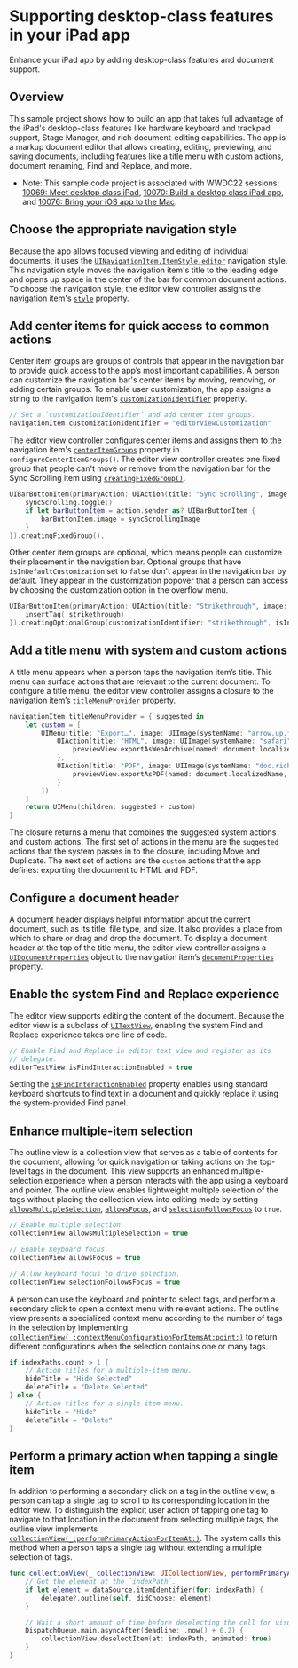 # Supporting desktop-class features in your iPad app

Enhance your iPad app by adding desktop-class features and document support.

## Overview

This sample project shows how to build an app that takes full advantage 
of the iPad's desktop-class features like hardware keyboard and trackpad support, 
Stage Manager, and rich document-editing capabilities. 
The app is a markup document editor that allows creating, editing, previewing, 
and saving documents, including features like a title menu with custom actions, 
document renaming, Find and Replace, and more.

- Note: This sample code project is associated with WWDC22 sessions: [10069: Meet desktop class iPad](https://developer.apple.com/wwdc22/10069/), [10070: Build a desktop class iPad app](https://developer.apple.com/wwdc22/10070/), and [10076: Bring your iOS app to the Mac](https://developer.apple.com/wwdc22/10076/).

## Choose the appropriate navigation style

Because the app allows focused viewing and editing of individual documents, 
it uses the 
[`UINavigationItem.ItemStyle.editor`](https://developer.apple.com/documentation/uikit/uinavigationitem/itemstyle/editor)
navigation style.
This navigation style moves the navigation item's title to the leading edge 
and opens up space in the center of the bar for common document actions.
To choose the navigation style, the editor view controller assigns the 
navigation item's
[`style`](https://developer.apple.com/documentation/uikit/uinavigationitem/style) 
property. 

## Add center items for quick access to common actions

Center item groups are groups of controls that appear in the 
navigation bar to provide quick access to the app’s most important capabilities. 
A person can customize the navigation bar's center items by moving, removing, 
or adding certain groups. 
To enable user customization, the app assigns a string to the 
navigation item's 
[`customizationIdentifier`](https://developer.apple.com/documentation/uikit/uinavigationitem/customizationidentifier)
property.

``` swift
// Set a `customizationIdentifier` and add center item groups.
navigationItem.customizationIdentifier = "editorViewCustomization"
```

The editor view controller configures center items and assigns them to 
the navigation item's 
[`centerItemGroups`](https://developer.apple.com/documentation/uikit/uinavigationitem/centeritemgroups)
property in `configureCenterItemGroups()`.
The editor view controller creates one fixed group that people can't move 
or remove from the navigation bar for the Sync Scrolling item using
[`creatingFixedGroup()`](https://developer.apple.com/documentation/uikit/uibarbuttonitem/creatingFixedGroup()).

``` swift
UIBarButtonItem(primaryAction: UIAction(title: "Sync Scrolling", image: syncScrollingImage) { [unowned self] action in
    syncScrolling.toggle()
    if let barButtonItem = action.sender as? UIBarButtonItem {
        barButtonItem.image = syncScrollingImage
    }
}).creatingFixedGroup(),
```

Other center item groups are optional, which means people can customize their
placement in the navigation bar. Optional groups that have 
`isInDefaultCustomization` set to `false` don't appear in the navigation bar by
default. They appear in the customization popover that a person can access
by choosing the customization option in the overflow menu.

``` swift
UIBarButtonItem(primaryAction: UIAction(title: "Strikethrough", image: UIImage(systemName: "strikethrough")) { [unowned self] _ in
    insertTag(.strikethrough)
}).creatingOptionalGroup(customizationIdentifier: "strikethrough", isInDefaultCustomization: false),
```

## Add a title menu with system and custom actions

A title menu appears when a person taps the navigation item’s title.
This menu can surface actions that are relevant to the current document.
To configure a title menu,
the editor view controller assigns a closure to the navigation item’s 
[`titleMenuProvider`](https://developer.apple.com/documentation/uikit/uinavigationitem/titlemenuprovider)
property.

``` swift
navigationItem.titleMenuProvider = { suggested in
    let custom = [
        UIMenu(title: "Export…", image: UIImage(systemName: "arrow.up.forward.square"), children: [
            UIAction(title: "HTML", image: UIImage(systemName: "safari")) { [unowned self] _ in
                previewView.exportAsWebArchive(named: document.localizedName, presenter: self)
            },
            UIAction(title: "PDF", image: UIImage(systemName: "doc.richtext")) { [unowned self] _ in
                previewView.exportAsPDF(named: document.localizedName, presenter: self)
            }
        ])
    ]
    return UIMenu(children: suggested + custom)
}
```

The closure returns a menu that combines the suggested system actions and 
custom actions.
The first set of actions in the menu are the `suggested` actions that the 
system passes in to the closure, including Move and Duplicate.
The next set of actions are the `custom` actions that the app defines: 
exporting the document to HTML and PDF.

## Configure a document header

A document header displays helpful information about the current document, 
such as its title, file type, and size.
It also provides a place from which to share or drag and drop the document.
To display a document header at the top of the title menu, 
the editor view controller assigns a 
[`UIDocumentProperties`](https://developer.apple.com/documentation/uikit/uidocumentproperties)
object to the navigation item’s 
[`documentProperties`](https://developer.apple.com/documentation/uikit/uinavigationitem/documentproperties)
property. 

## Enable the system Find and Replace experience

The editor view supports editing the content of the document.
Because the editor view is a subclass of 
[`UITextView`](https://developer.apple.com/documentation/uikit/uitextview), 
enabling the system 
Find and Replace experience takes one line of code.

``` swift
// Enable Find and Replace in editor text view and register as its
// delegate.
editorTextView.isFindInteractionEnabled = true
```

Setting the 
[`isFindInteractionEnabled`](https://developer.apple.com/documentation/uikit/uitextview/isfindinteractionenabled) 
property enables using standard keyboard shortcuts to find text in a document 
and quickly replace it using the system-provided Find panel.

## Enhance multiple-item selection

The outline view is a collection view that serves as a table of 
contents for the document, allowing for quick navigation 
or taking actions on the top-level tags in the document. 
This view supports an enhanced multiple-selection experience when a 
person interacts with the app using a keyboard and pointer.
The outline view enables lightweight multiple selection of the tags 
without placing the collection view into editing mode by setting 
[`allowsMultipleSelection`](https://developer.apple.com/documentation/uikit/uicollectionview/allowsmultipleselection),
[`allowsFocus`](https://developer.apple.com/documentation/uikit/uicollectionview/allowsfocus),
and 
[`selectionFollowsFocus`](https://developer.apple.com/documentation/uikit/uicollectionview/selectionfollowsfocus)
to `true`.

``` swift
// Enable multiple selection.
collectionView.allowsMultipleSelection = true

// Enable keyboard focus.
collectionView.allowsFocus = true

// Allow keyboard focus to drive selection.
collectionView.selectionFollowsFocus = true
```

A person can use the keyboard and pointer to select tags, and perform a 
secondary click to open a context menu with relevant actions.
The outline view presents a specialized context menu according to the number
of tags in the selection by implementing
[`collectionView(_:contextMenuConfigurationForItemsAt:point:)`](https://developer.apple.com/documentation/uikit/uicollectionviewdelegate/collectionView(_:contextMenuConfigurationForItemsAt:point:))
to return different configurations when the selection contains one or many tags.

``` swift
if indexPaths.count > 1 {
    // Action titles for a multiple-item menu.
    hideTitle = "Hide Selected"
    deleteTitle = "Delete Selected"
} else {
    // Action titles for a single-item menu.
    hideTitle = "Hide"
    deleteTitle = "Delete"
}
```
    
## Perform a primary action when tapping a single item

In addition to performing a secondary click on a tag in the outline view,
a person can tap a single tag to scroll to its 
corresponding location in the editor view.
To distinguish the explicit user action of tapping one tag to navigate to that 
location in the document from selecting multiple tags, 
the outline view implements 
[`collectionView(_:performPrimaryActionForItemAt:)`](https://developer.apple.com/documentation/uikit/uicollectionviewdelegate/collectionView(_:performPrimaryActionForItemAt:)).
The system calls this method when a person taps a single tag without extending 
a multiple selection of tags.

``` swift
func collectionView(_ collectionView: UICollectionView, performPrimaryActionForItemAt indexPath: IndexPath) {
    // Get the element at the `indexPath`.
    if let element = dataSource.itemIdentifier(for: indexPath) {
        delegate?.outline(self, didChoose: element)
    }

    // Wait a short amount of time before deselecting the cell for visual clarity.
    DispatchQueue.main.asyncAfter(deadline: .now() + 0.2) {
        collectionView.deselectItem(at: indexPath, animated: true)
    }
}
```
